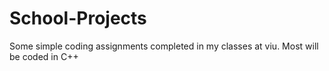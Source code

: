 # School-Projects
Some simple coding assignments completed in my classes at viu.
Most will be coded in C++

